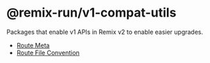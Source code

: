 # @remix-run/v1-compat-utils

Packages that enable v1 APIs in Remix v2 to enable easier upgrades.

- [Route Meta](./packages/v1-meta)
- [Route File Convention](./packages/v1-route-convention)
